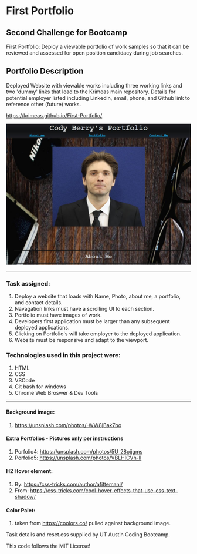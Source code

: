 # First Portfolio


## Second Challenge for Bootcamp
First Portfolio: Deploy a viewable portfolio of work samples so that it can be reviewed and assessed for open position candidacy during job searches.

## Portfolio Description
Deployed Website with viewable works including three working links and two 'dummy' links that lead to the Krimeas main repository.  Details for potential employer listed including Linkedin, email, phone, and Github link to reference other (future) works.

https://krimeas.github.io/First-Portfolio/

![Portfolio](./assets/chal2.JPG)


------------------------------------------------------------

### Task assigned:
  1. Deploy a website that loads with Name, Photo, about me, a portfolio, and contact details.
  2. Navagation links must have a scrolling UI to each section.
  3. Portfolio must have images of work.
  4. Developers first application must be larger than any subsequent deployed applications.
  5. Clicking on Portfolio's will take employer to the deployed application.
  6. Website must be responsive and adapt to the viewport.  

### Technologies used in this project were:
  1. HTML
  2. CSS
  3. VSCode
  4. Git bash for windows
  5. Chrome Web Broswer & Dev Tools

------------------------------------------------------------

#### Background image:
  1. https://unsplash.com/photos/-WW8jBak7bo

#### Extra Portfolios - Pictures only per instructions
  1. Porfolio4: https://unsplash.com/photos/5U_28ojjgms
  2. Porfolio5: https://unsplash.com/photos/VBLHICVh-lI

#### H2 Hover element:
  1. By: https://css-tricks.com/author/afiftemani/ 
  2. From: https://css-tricks.com/cool-hover-effects-that-use-css-text-shadow/

#### Color Palet:
  1. taken from https://coolors.co/ pulled against background image.

 
Task details and reset.css supplied by UT Austin Coding Bootcamp.

This code follows the MIT License!
